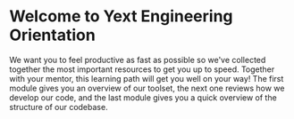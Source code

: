# Welcome to Yext Engineering Orientation

We want you to feel productive as fast as possible so we've collected together the most important resources to get you up to speed. Together with your mentor, this learning path will get you well on your way! The first module gives you an overview of our toolset, the next one reviews how we develop our code, and the last module gives you a quick overview of the structure of our codebase.
